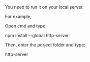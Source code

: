 <p>You need to run it on your local server.</p> 
<p>For example,</p> 
<p>Open cmd and type:</p> 
<p>npm install --global http-server</p> 
<p>Then, enter the porject folder and type:</p> 
<p>http-server</p> 
